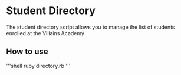 # Student Directory #

The student directory script allows you to manage the list of students enrolled at the Villains Academy

## How to use ##

'''shell
ruby directory.rb
'''